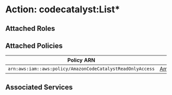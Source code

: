 # Action: codecatalyst:List*

## Attached Roles

## Attached Policies

| Policy ARN | Policy Name |
|------------|-------------|
| `arn:aws:iam::aws:policy/AmazonCodeCatalystReadOnlyAccess` | [AmazonCodeCatalystReadOnlyAccess](../policies.md#amazoncodecatalystreadonlyaccess) |

## Associated Services

